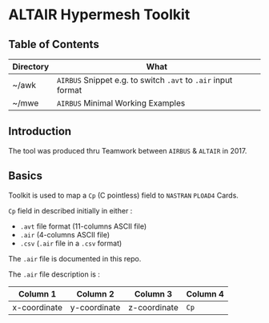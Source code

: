 # ALTAIR Hypermesh Toolkit

## Table of Contents

Directory | What
--- | ---
~/awk |  `AIRBUS` Snippet e.g. to switch `.avt` to `.air` input format
~/mwe |  `AIRBUS` Minimal Working Examples


## Introduction

The tool was produced thru Teamwork between `AIRBUS` & `ALTAIR` in 2017.

## Basics

Toolkit is used to map a `Cp` (C pointless) field to  `NASTRAN` `PLOAD4` Cards.

`Cp` field in described initially in either :
- `.avt` file format (11-columns ASCII file)
- `.air`  (4-columns ASCII file)
- `.csv` (`.air` file in a  `.csv` format)

The `.air` file is documented in this repo.

The `.air` file description is :

Column 1 | Column 2 | Column 3 | Column 4
--- | --- | --- | --- |
x-coordinate | y-coordinate | z-coordinate | `Cp`
